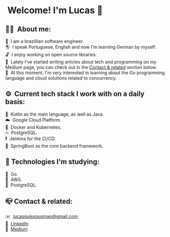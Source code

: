 # &nbsp;Welcome! I'm Lucas 👋

## 👨‍💻 &nbsp;About me:
🌱 &nbsp;I am a brazillian software engineer.<br>
🌎 &nbsp;I speak Portuguese, English and now I'm learning German by myself.<br>
🔓 &nbsp;I enjoy working on open source libraries.<br>
📄 &nbsp;Lately I've started writing articles about tech and programming on my Medium page, you can check out in the [Contact & related](#contact--related) section below.<br>
📖 &nbsp;At this moment, I'm very interested in learning about the Go programming language and cloud solutions related to concurrency.<br>

## ⚙️ &nbsp;Current tech stack I work with on a daily basis:
📜 &nbsp;Kotlin as the main language, as well as Java.<br>
☁️  &nbsp;Google Cloud Platform.<br>
🐳 &nbsp;Docker and Kubernetes.<br>
🔥 &nbsp;PostgreSQL.<br>
🕴️ &nbsp;Jenkins for the CI/CD.<br>
🍃 &nbsp;SpringBoot as the core backend framework.<br>

## 🔬&nbsp;Technologies I'm studying:
🐻 &nbsp;Go.<br>
🌲 &nbsp;AWS.<br>
🐘 &nbsp;PostgreSQL.<br>

## 📪&nbsp;Contact & related:
✉️  &nbsp;lucasguissgusmao@gmail.com<br>
👥 &nbsp;<a href="https://www.linkedin.com/in/lucasguissgusmao/">LinkedIn</a><br>
📃 &nbsp;<a href="https://lucasguissgusmao.medium.com/">Medium</a><br>
